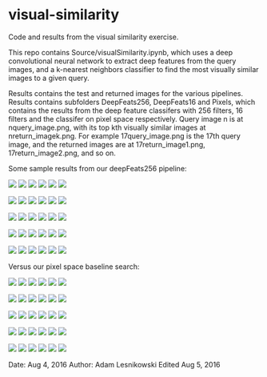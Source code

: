 # visual-similarity

Code and results from the visual similarity exercise.

This repo contains Source/visualSimilarity.ipynb, which uses a deep convolutional neural network to extract deep features from the query images, and a k-nearest neighbors classifier to find the most visually similar images to a given query.

Results contains the test and returned images for the various pipelines. Results contains subfolders DeepFeats256, DeepFeats16 and Pixels, which contains the results from the deep feature classifers with 256 filters, 16 filters and the classifer on pixel space respectively. Query image n is at nquery_image.png, with its top kth visually similar images at nreturn_imagek.png. For example 17query_image.png is the 17th query image, and the returned images are at 17return_image1.png, 17return_image2.png, and so on. 

Some sample results from our deepFeats256 pipeline:

![](Results/DeepFeats256/0query_image.png)
![](Results/DeepFeats256/0return_image1.png)
![](Results/DeepFeats256/0return_image2.png)
![](Results/DeepFeats256/0return_image3.png)
![](Results/DeepFeats256/0return_image4.png)
![](Results/DeepFeats256/0return_image5.png)

![](Results/DeepFeats256/1query_image.png)
![](Results/DeepFeats256/1return_image1.png)
![](Results/DeepFeats256/1return_image2.png)
![](Results/DeepFeats256/1return_image3.png)
![](Results/DeepFeats256/1return_image4.png)
![](Results/DeepFeats256/1return_image5.png)

![](Results/DeepFeats256/2query_image.png)
![](Results/DeepFeats256/2return_image1.png)
![](Results/DeepFeats256/2return_image2.png)
![](Results/DeepFeats256/2return_image3.png)
![](Results/DeepFeats256/2return_image4.png)
![](Results/DeepFeats256/2return_image5.png)

![](Results/DeepFeats256/3query_image.png)
![](Results/DeepFeats256/3return_image1.png)
![](Results/DeepFeats256/3return_image2.png)
![](Results/DeepFeats256/3return_image3.png)
![](Results/DeepFeats256/3return_image4.png)
![](Results/DeepFeats256/3return_image5.png)

![](Results/DeepFeats256/4query_image.png)
![](Results/DeepFeats256/4return_image1.png)
![](Results/DeepFeats256/4return_image2.png)
![](Results/DeepFeats256/4return_image3.png)
![](Results/DeepFeats256/4return_image4.png)
![](Results/DeepFeats256/4return_image5.png)

Versus our pixel space baseline search:

![](Results/Pixels/0query_image.png)
![](Results/Pixels/0return_image1.png)
![](Results/Pixels/0return_image2.png)
![](Results/Pixels/0return_image3.png)
![](Results/Pixels/0return_image4.png)
![](Results/Pixels/0return_image5.png)

![](Results/Pixels/1query_image.png)
![](Results/Pixels/1return_image1.png)
![](Results/Pixels/1return_image2.png)
![](Results/Pixels/1return_image3.png)
![](Results/Pixels/1return_image4.png)
![](Results/Pixels/1return_image5.png)

![](Results/Pixels/2query_image.png)
![](Results/Pixels/2return_image1.png)
![](Results/Pixels/2return_image2.png)
![](Results/Pixels/2return_image3.png)
![](Results/Pixels/2return_image4.png)
![](Results/Pixels/2return_image5.png)

![](Results/Pixels/3query_image.png)
![](Results/Pixels/3return_image1.png)
![](Results/Pixels/3return_image2.png)
![](Results/Pixels/3return_image3.png)
![](Results/Pixels/3return_image4.png)
![](Results/Pixels/3return_image5.png)

![](Results/Pixels/4query_image.png)
![](Results/Pixels/4return_image1.png)
![](Results/Pixels/4return_image2.png)
![](Results/Pixels/4return_image3.png)
![](Results/Pixels/4return_image4.png)
![](Results/Pixels/4return_image5.png)

Date: Aug 4, 2016
Author: Adam Lesnikowski
Edited Aug 5, 2016

